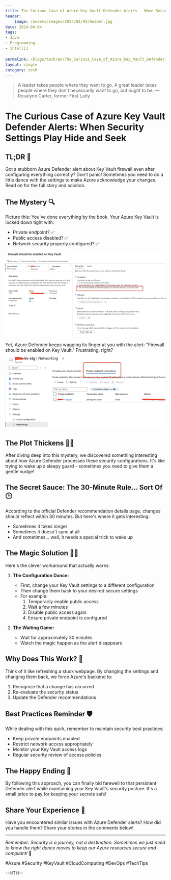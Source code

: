 ```yaml
---
title: The Curious Case of Azure Key Vault Defender Alerts - When Security Settings Play Hide and Seek
header:
    image: /assets/images/2024/04/04/header.jpg
date: 2024-04-04
tags:
- Java
- Programming
- IntelliJ

permalink: /blogs/tech/en/The_Curious_Case_of_Azure_Key_Vault_Defender_Alerts_When_Security_Settings_Play_Hide_and_Seek
layout: single
category: tech
---
```

> A leader takes people where they want to go. A great leader takes people where they don't necessarily want to go, but ought to be.
—Rosalynn Carter, former First Lady

# The Curious Case of Azure Key Vault Defender Alerts: When Security Settings Play Hide and Seek

## TL;DR 🚀
Got a stubborn Azure Defender alert about Key Vault firewall even after configuring everything correctly? Don't panic! Sometimes you need to do a little dance with the settings to make Azure acknowledge your changes. Read on for the full story and solution.

## The Mystery 🔍
Picture this: You've done everything by the book. Your Azure Key Vault is locked down tight with:
- Private endpoint? ✅
- Public access disabled? ✅
- Network security properly configured? ✅

![alt text](image.png)

Yet, Azure Defender keeps wagging its finger at you with the alert: "Firewall should be enabled on Key Vault." Frustrating, right?
![alt text](image-1.png)

## The Plot Thickens 🕵️‍♂️
After diving deep into this mystery, we discovered something interesting about how Azure Defender processes these security configurations. It's like trying to wake up a sleepy guard - sometimes you need to give them a gentle nudge!

## The Secret Sauce: The 30-Minute Rule... Sort Of 🕒
According to the official Defender recommendation details page, changes should reflect within 30 minutes. But here's where it gets interesting:
- Sometimes it takes longer
- Sometimes it doesn't sync at all
- And sometimes... well, it needs a special trick to wake up

## The Magic Solution 🎩✨
Here's the clever workaround that actually works:

1. **The Configuration Dance:**
   - First, change your Key Vault settings to a different configuration
   - Then change them back to your desired secure settings
   * For example:
     1. Temporarily enable public access
     2. Wait a few minutes
     3. Disable public access again
     4. Ensure private endpoint is configured

2. **The Waiting Game:**
   - Wait for approximately 30 minutes
   - Watch the magic happen as the alert disappears

## Why Does This Work? 🤔
Think of it like refreshing a stuck webpage. By changing the settings and changing them back, we force Azure's backend to:
1. Recognize that a change has occurred
2. Re-evaluate the security status
3. Update the Defender recommendations

## Best Practices Reminder 🛡️
While dealing with this quirk, remember to maintain security best practices:
- Keep private endpoints enabled
- Restrict network access appropriately
- Monitor your Key Vault access logs
- Regular security review of access policies

## The Happy Ending 🌟
By following this approach, you can finally bid farewell to that persistent Defender alert while maintaining your Key Vault's security posture. It's a small price to pay for keeping your secrets safe!

## Share Your Experience 💭
Have you encountered similar issues with Azure Defender alerts? How did you handle them? Share your stories in the comments below!

---
*Remember: Security is a journey, not a destination. Sometimes we just need to know the right dance moves to keep our Azure resources secure and compliant!* 🚀

#Azure #Security #KeyVault #CloudComputing #DevOps #TechTips


--HTH--